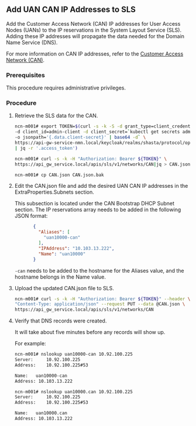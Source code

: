## Add UAN CAN IP Addresses to SLS

Add the Customer Access Network \(CAN\) IP addresses for User Access Nodes \(UANs\) to the IP reservations in the System Layout Service \(SLS\). Adding these IP addresses will propagate the data needed for the Domain Name Service \(DNS\).

For more information on CAN IP addresses, refer to the [Customer Access Network (CAN)](../network/customer_access_network/Customer_Access_Network_CAN.md).

### Prerequisites

This procedure requires administrative privileges.

### Procedure


1.  Retrieve the SLS data for the CAN.

    ```bash
    ncn-m001# export TOKEN=$(curl -s -k -S -d grant_type=client_credentials \
    -d client_id=admin-client -d client_secret=`kubectl get secrets admin-client-auth \
    -o jsonpath='{.data.client-secret}' | base64 -d` \
    https://api-gw-service-nmn.local/keycloak/realms/shasta/protocol/openid-connect/token \
    | jq -r '.access_token')
    
    ncn-m001# curl -s -k -H "Authorization: Bearer ${TOKEN}" \
    https://api_gw_service.local/apis/sls/v1/networks/CAN|jq > CAN.json
    
    ncn-m001# cp CAN.json CAN.json.bak
    ```

2.  Edit the CAN.json file and add the desired UAN CAN IP addresses in the ExtraProperties.Subnets section.

    This subsection is located under the CAN Bootstrap DHCP Subnet section. The IP reservations array needs to be added in the following JSON format:

    ```json
           {
             "Aliases": [
               "uan10000-can"
             ],
             "IPAddress": "10.103.13.222",
             "Name": "uan10000"
           }
    ```

    `-can` needs to be added to the hostname for the Aliases value, and the hostname belongs in the Name value.

3.  Upload the updated CAN.json file to SLS.

    ```bash
    ncn-m001# curl -s -k -H "Authorization: Bearer ${TOKEN}" --header \
    "Content-Type: application/json" --request PUT --data @CAN.json \
    https://api_gw_service.local/apis/sls/v1/networks/CAN
    ```

4.  Verify that DNS records were created.

    It will take about five minutes before any records will show up.

    For example:

    ```bash
    ncn-m001# nslookup uan10000-can 10.92.100.225
    Server:     10.92.100.225
    Address:    10.92.100.225#53
    
    Name:   uan10000-can
    Address: 10.103.13.222
    
    ncn-m001# nslookup uan10000.can 10.92.100.225
    Server:     10.92.100.225
    Address:    10.92.100.225#53
    
    Name:   uan10000.can
    Address: 10.103.13.222
    ```

